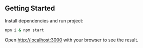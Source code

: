## Getting Started

Install dependencies and run project:

```bash
npm i & npm start
```

Open [http://localhost:3000](http://localhost:3000) with your browser to see the result.
